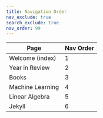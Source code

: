 ```yaml
---
title: Navigation Order
nav_exclude: true
search_exclude: true
nav_order: 99
---
```


| Page             | Nav Order |
| ---------------- | --------- |
| Welcome (index)  | 1         |
| Year in Review   | 2         |
| Books            | 3         |
| Machine Learning | 4         |
| Linear Algebra   | 5         |
| Jekyll           | 6         |

